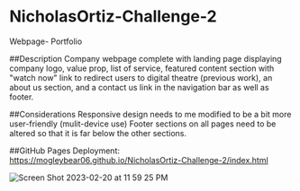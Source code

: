 # NicholasOrtiz-Challenge-2
Webpage- Portfolio

##Description
Company webpage complete with landing page displaying company logo, value prop,
list of service, featured content section with "watch now" link to redirect users
to digital theatre (previous work), an about us section, and a contact us link in 
the navigation bar as well as footer.

##Considerations
Responsive design needs to me modified to be a bit more user-friendly (mulit-device use)
Footer sections on all pages need to be altered so that it is far below the other sections.

##GitHub Pages Deployment: https://mogleybear06.github.io/NicholasOrtiz-Challenge-2/index.html

![Screen Shot 2023-02-20 at 11 59 25 PM](https://user-images.githubusercontent.com/44917761/220260096-9bda8a80-b22b-482a-8964-14afdb0212cc.png)
